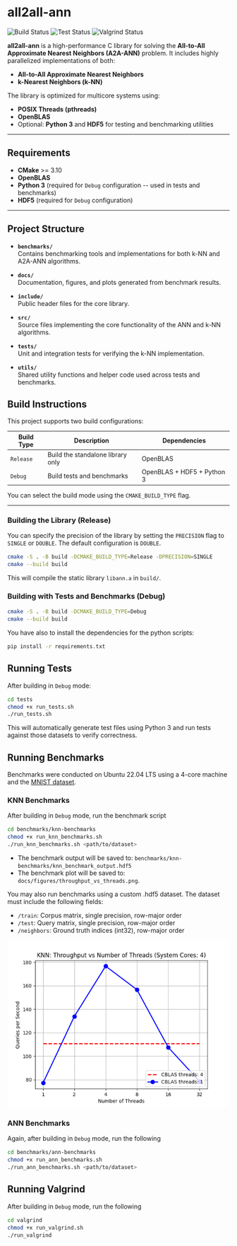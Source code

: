 # all2all-ann

![Build Status](https://github.com/georrous6/all2all-ann/actions/workflows/ci-build.yml/badge.svg)
![Test Status](https://github.com/georrous6/all2all-ann/actions/workflows/ci-test.yml/badge.svg)
![Valgrind Status](https://github.com/georrous6/all2all-ann/actions/workflows/ci-valgrind.yml/badge.svg)


**all2all-ann** is a high-performance C library for solving the **All-to-All Approximate Nearest Neighbors (A2A-ANN)** problem. It includes highly parallelized implementations of both:

- **All-to-All Approximate Nearest Neighbors**
- **k-Nearest Neighbors (k-NN)**

The library is optimized for multicore systems using:
- **POSIX Threads (pthreads)**
- **OpenBLAS**
- Optional: **Python 3** and **HDF5** for testing and benchmarking utilities

---

## Requirements

- **CMake** >= 3.10
- **OpenBLAS**
- **Python 3** (required for `Debug` configuration -- used in tests and benchmarks)
- **HDF5** (required for `Debug` configuration)

---

## Project Structure

- **`benchmarks/`**  
  Contains benchmarking tools and implementations for both k-NN and A2A-ANN algorithms.

- **`docs/`**  
  Documentation, figures, and plots generated from benchmark results.

- **`include/`**  
  Public header files for the core library.

- **`src/`**  
  Source files implementing the core functionality of the ANN and k-NN algorithms.

- **`tests/`**  
  Unit and integration tests for verifying the k-NN implementation.

- **`utils/`**  
  Shared utility functions and helper code used across tests and benchmarks.


## Build Instructions

This project supports two build configurations:

| Build Type     | Description                           | Dependencies               |
|----------------|---------------------------------------|----------------------------|
| `Release`      | Build the standalone library only     | OpenBLAS                   |
| `Debug`        | Build tests and benchmarks            | OpenBLAS + HDF5 + Python 3 |

You can select the build mode using the `CMAKE_BUILD_TYPE` flag.

---

### Building the Library (Release)

You can specify the precision of the library by setting the `PRECISION` flag to `SINGLE` or `DOUBLE`.
The default configuration is `DOUBLE`.

```bash
cmake -S . -B build -DCMAKE_BUILD_TYPE=Release -DPRECISION=SINGLE
cmake --build build
```
This will compile the static library `libann.a` in `build/`.

### Building with Tests and Benchmarks (Debug)

```bash
cmake -S . -B build -DCMAKE_BUILD_TYPE=Debug
cmake --build build
```
You have also to install the dependencies for the python scripts:
```bash
pip install -r requirements.txt
```

## Running Tests

After building in `Debug` mode:
```bash
cd tests
chmod +x run_tests.sh
./run_tests.sh
```
This will automatically generate test files using Python 3 and run tests against those datasets to 
verify correctness.

## Running Benchmarks
Benchmarks were conducted on Ubuntu 22.04 LTS using a 4-core machine and the
[MNIST dataset](https://github.com/erikbern/ann-benchmarks).

### KNN Benchmarks
After building in `Debug` mode, run the benchmark script
```bash
cd benchmarks/knn-benchmarks
chmod +x run_knn_benchmarks.sh
./run_knn_benchmarks.sh <path/to/dataset>
```
- The benchmark output will be saved to: `benchmarks/knn-benchmarks/knn_benchmark_output.hdf5`
- The benchmark plot will be saved to: `docs/figures/throughput_vs_threads.png`. 

You may also run benchmarks using a custom .hdf5 dataset. The dataset must include the 
following fields:

- `/train`: Corpus matrix, single precision, row-major order
- `/test`: Query matrix, single precision, row-major order
- `/neighbors`: Ground truth indices (int32), row-major order

![knn benchmarks](docs/figures/knn_throughput_vs_threads.png)

### ANN Benchmarks
Again, after building in `Debug` mode, run the following
```bash
cd benchmarks/ann-benchmarks
chmod +x run_ann_benchmarks.sh
./run_ann_benchmarks.sh <path/to/dataset>
```

## Running Valgrind
After building in `Debug` mode, run the following
```bash
cd valgrind
chmod +x run_valgrind.sh
./run_valgrind
```